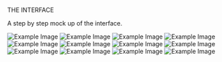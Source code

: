 THE INTERFACE

A step by step mock up of the interface.


![Example Image](../project_images/MockUp-01.jpg?raw=true "Example Image")
![Example Image](../project_images/MockUp-02.jpg?raw=true "Example Image")
![Example Image](../project_images/MockUp-03.jpg?raw=true "Example Image")
![Example Image](../project_images/MockUp-04.jpg?raw=true "Example Image")
![Example Image](../project_images/MockUp-05.jpg?raw=true "Example Image")
![Example Image](../project_images/MockUp-06.jpg?raw=true "Example Image")
![Example Image](../project_images/MockUp-07.jpg?raw=true "Example Image")
![Example Image](../project_images/MockUp-08.jpg?raw=true "Example Image")
![Example Image](../project_images/MockUp-09.jpg?raw=true "Example Image")
![Example Image](../project_images/MockUp-10.jpg?raw=true "Example Image")
![Example Image](../project_images/MockUp-11.jpg?raw=true "Example Image")
![Example Image](../project_images/MockUp-12.jpg?raw=true "Example Image")







